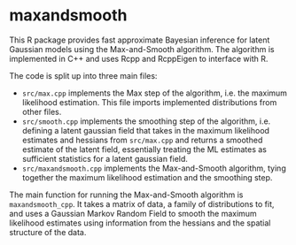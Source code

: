 # maxandsmooth

This R package provides fast approximate Bayesian inference for latent Gaussian models using the Max-and-Smooth algorithm. The algorithm is implemented in C++ and uses Rcpp and RcppEigen to interface with R.

The code is split up into three main files:

* `src/max.cpp` implements the Max step of the algorithm, i.e. the maximum likelihood estimation. This file imports implemented distributions from other files.
* `src/smooth.cpp` implements the smoothing step of the algorithm, i.e. defining a latent gaussian field that takes in the maximum likelihood estimates and hessians from `src/max.cpp` and returns a smoothed estimate of the latent field, essentially treating the ML estimates as sufficient statistics for a latent gaussian field.
* `src/maxandsmooth.cpp` implements the Max-and-Smooth algorithm, tying together the maximum likelihood estimation and the smoothing step.

The main function for running the Max-and-Smooth algorithm is `maxandsmooth_cpp`. It takes a matrix of data, a family of distributions to fit, and uses a Gaussian Markov Random Field to smooth the maximum likelihood estimates using information from the hessians and the spatial structure of the data.

